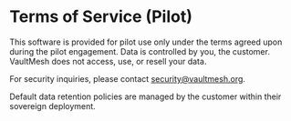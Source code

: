 # Terms of Service (Pilot)

This software is provided for pilot use only under the terms agreed upon during the pilot engagement. Data is controlled by you, the customer. VaultMesh does not access, use, or resell your data.

For security inquiries, please contact security@vaultmesh.org.

Default data retention policies are managed by the customer within their sovereign deployment.
